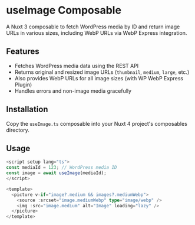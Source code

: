 # useImage Composable

A Nuxt 3 composable to fetch WordPress media by ID and return image URLs in various sizes, including WebP URLs via WebP Express integration.

## Features

- Fetches WordPress media data using the REST API
- Returns original and resized image URLs (`thumbnail`, `medium`, `large`, etc.)
- Also provides WebP URLs for all image sizes (with WP WebP Express Plugin)
- Handles errors and non-image media gracefully

## Installation

Copy the `useImage.ts` composable into your Nuxt 4 project's composables directory.

## Usage

```ts
<script setup lang="ts">
const mediaId = 123; // WordPress media ID
const image = await useImage(mediaId);
</script>

<template>
  <picture v-if="image?.medium && images?.mediumWebp">
    <source :srcset="image.mediumWebp" type="image/webp" />
    <img :src="image.medium" alt="Image" loading="lazy" />
  </picture>
</template>
